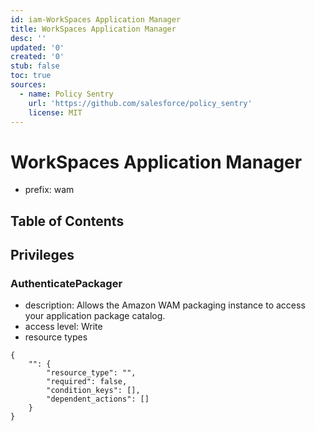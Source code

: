 ```yaml
---
id: iam-WorkSpaces Application Manager
title: WorkSpaces Application Manager
desc: ''
updated: '0'
created: '0'
stub: false
toc: true
sources:
  - name: Policy Sentry
    url: 'https://github.com/salesforce/policy_sentry'
    license: MIT
---
```

# WorkSpaces Application Manager
- prefix: wam

## Table of Contents

## Privileges
### AuthenticatePackager
- description: Allows the Amazon WAM packaging instance to access your application package catalog.
- access level: Write
- resource types
```
{
    "": {
        "resource_type": "",
        "required": false,
        "condition_keys": [],
        "dependent_actions": []
    }
}
```
